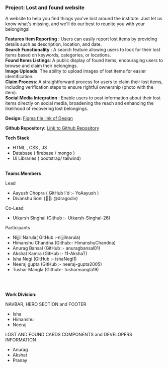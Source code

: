 ### Project: Lost and found website
A website to help you find things you've lost around the institute. Just let us know what's missing, and we'll do our best to reunite you with your belongings!



**Features**
**Item Reporting** : Users can easily report lost items by providing details such as description, location, and date.<br>
**Search Functionality** : A search feature allowing users to look for their lost items based on keywords, categories, or locations.<br>
**Found Items Listings**: A public display of found items, encouraging users to browse and claim their belongings.<br>
**Image Uploads**: The ability to upload images of lost items for easier identification.<br>
**Claim Process**: A straightforward process for users to claim their lost items, including verification steps to ensure rightful ownership (photo with the item).<br>
**Social Media Integration** : Enable users to post information about their lost items directly on social media, broadening the reach and enhancing the likelihood of recovering lost belongings.

**Design:** 
[Figma file link of Design](https://www.figma.com/file/LLA7WIWqdOXwvgj8f7F2R3/_ACE-Web-team?type=design&node-id=0%3A1&mode=design&t=PZb3MVwFMH2HZkmr-1)

**Github Repository:**
[Link to Github Repository](https://github.com/dragodiv/lost-and-found)

**Tech Stack**

- HTML , CSS , JS
- Database ( firebase / mongo )
- Ui Libraries ( bootstrap/ tailwind)
<br><br>

**Teams Members** 

Lead

- Aayush Chopra  ( GitHub I'd :- YoAayush )
- Divanshu Soni (👨‍💻: @dragodiv)

Co-Lead
- Utkarsh Singhal (Github :- Utkarsh-Singhal-26)

Participants

- Nijjil Narula( GitHub :-nijjilnarula)
- Himanshu Chandna (Github:- HimanshuChandna)
- Anurag Bansal (GitHub :- anuragbansal01)
- Akshat Kamra (GitHub :- 11-AkshaT)
- Isha Negi (GitHub :- ishaNegi1)
- Neeraj gupta (GitHub :- neeraj-gupta2005)
- Tushar Mangla (Github:- tusharmangla19)

<br><br>

**Work Division:**

NAVBAR, HERO SECTION and FOOTER

- Isha
- Himanshu
- Neeraj

LOST AND FOUND CARDS COMPONENTS and DEVELOPERS INFORMATION

- Anurag
- Akshat
- Pranay
